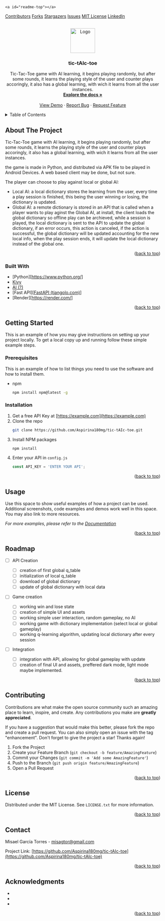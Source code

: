 <!-- Improved compatibility of back to top link: See: https://github.com/othneildrew/Best-README-Template/pull/73 -->

`<a id="readme-top"></a>`

<!--
*** Thanks for checking out the Best-README-Template. If you have a suggestion
*** that would make this better, please fork the repo and create a pull request
*** or simply open an issue with the tag "enhancement".
*** Don't forget to give the project a star!
*** Thanks again! Now go create something AMAZING! :D
-->

<!-- PROJECT SHIELDS -->

<!--
*** I'm using markdown "reference style" links for readability.
*** Reference links are enclosed in brackets [ ] instead of parentheses ( ).
*** See the bottom of this document for the declaration of the reference variables
*** for contributors-url, forks-url, etc. This is an optional, concise syntax you may use.
*** https://www.markdownguide.org/basic-syntax/#reference-style-links
-->

[Contributors][contributors-url]
[Forks][forks-url]
[Stargazers][stars-url]
[Issues][issues-url]
[MIT License][license-url]
[LinkedIn][linkedin-url]

<!-- PROJECT LOGO -->

<br />
<div align="center">
  <a href="https://github.com/github_username/repo_name">
    <img src="images/logo.png" alt="Logo" width="80" height="80">
  </a>

<h3 align="center">tic-tAIc-toe</h3>

<p align="center">
    Tic-Tac-Toe game with AI learning, it begins playing randomly, but after some rounds, it learns the playing style of the user and counter plays accoringly, it also has a global learning, with wich it learns from all the user instances.
    <br />
    <a href="https://github.com/github_username/repo_name"><strong>Explore the docs »</strong></a>
    <br />
    <br />
    <a href="https://github.com/github_username/repo_name">View Demo</a>
    ·
    <a href="https://github.com/github_username/repo_name/issues/new?labels=bug&template=bug-report---.md">Report Bug</a>
    ·
    <a href="https://github.com/github_username/repo_name/issues/new?labels=enhancement&template=feature-request---.md">Request Feature</a>
  </p>
</div>

<!-- TABLE OF CONTENTS -->

<details>
  <summary>Table of Contents</summary>
  <ol>
    <li>
      <a href="#about-the-project">About The Project</a>
      <ul>
        <li><a href="#built-with">Built With</a></li>
      </ul>
    </li>
    <li>
      <a href="#getting-started">Getting Started</a>
      <ul>
        <li><a href="#prerequisites">Prerequisites</a></li>
        <li><a href="#installation">Installation</a></li>
      </ul>
    </li>
    <li><a href="#usage">Usage</a></li>
    <li><a href="#roadmap">Roadmap</a></li>
    <li><a href="#contributing">Contributing</a></li>
    <li><a href="#license">License</a></li>
    <li><a href="#contact">Contact</a></li>
    <li><a href="#acknowledgments">Acknowledgments</a></li>
  </ol>
</details>

<!-- ABOUT THE PROJECT -->

## About The Project

Tic-Tac-Toe game with AI learning, it begins playing randomly, but after some rounds, it learns the playing style of the user and counter plays accoringly, it also has a global learning, with wich it learns from all the user instances.

the game is made in Python, and distributed via APK file to be played in Android Devices. A web based client may be done, but not sure.

The player can choose to play against local or global AI:

* Local AI: a local dictionary stores the learning from the user, every time a play session is finished, this being the user winning or losing, the dictionary is updated.
* Global AI: a remote dictionary is stored in an API that is called when a player wants to play aginst the Global AI, at install, the client loads the global dictionary so offline play can be archieved, while a session is played, the local dictionary is sent to the API to update the global dictionary, if an error occurs, this action is canceled, if the action is successful, the global dictionary will be updated accounting for the new local info, when the play session ends, it will update the local dictionary instead of the global one.

<p align="right">(<a href="#readme-top">back to top</a>)</p>

### Built With


* [Python][https://www.python.org/]
* [Kivy][Vue-url]
* [AI (?)][Angular-url]
* [Fast API][[FastAPI (tiangolo.com)](https://fastapi.tiangolo.com/)]
* [Render][https://render.com/]

<p align="right">(<a href="#readme-top">back to top</a>)</p>

<!-- GETTING STARTED -->

## Getting Started

This is an example of how you may give instructions on setting up your project locally.
To get a local copy up and running follow these simple example steps.

### Prerequisites

This is an example of how to list things you need to use the software and how to install them.

* npm
  ```sh
  npm install npm@latest -g
  ```

### Installation

1. Get a free API Key at [https://example.com](https://example.com)
2. Clone the repo
   ```sh
   git clone https://github.com/Aspirina180mg/tic-tAIc-toe.git
   ```
3. Install NPM packages
   ```sh
   npm install
   ```
4. Enter your API in `config.js`
   ```js
   const API_KEY = 'ENTER YOUR API';
   ```

<p align="right">(<a href="#readme-top">back to top</a>)</p>

<!-- USAGE EXAMPLES -->

## Usage

Use this space to show useful examples of how a project can be used. Additional screenshots, code examples and demos work well in this space. You may also link to more resources.

_For more examples, please refer to the [Documentation](https://example.com)_

<p align="right">(<a href="#readme-top">back to top</a>)</p>

<!-- ROADMAP -->

## Roadmap

- [ ] API Creation

  - [ ] creation of first global q_table
  - [ ] initialization of local q_table
  - [ ] download of global dictionary
  - [ ] update of global dictionary with local data
- [ ] Game creation

  - [ ] working win and lose state
  - [ ] creation of simple UI and assets
  - [ ] working simple user interaction, random gameplay, no AI
  - [ ] working game with dictionary implementation (select local or global gameplay)
  - [ ] working q-learning algorithm, updating local dictionary after every session
- [ ] Integration

  - [ ] integration with API, allowing for global gameplay with update
  - [ ] creation of final UI and assets, preffered dark mode, light mode maybe implemented.

<p align="right">(<a href="#readme-top">back to top</a>)</p>

<!-- CONTRIBUTING -->

## Contributing

Contributions are what make the open source community such an amazing place to learn, inspire, and create. Any contributions you make are **greatly appreciated**.

If you have a suggestion that would make this better, please fork the repo and create a pull request. You can also simply open an issue with the tag "enhancement".
Don't forget to give the project a star! Thanks again!

1. Fork the Project
2. Create your Feature Branch (`git checkout -b feature/AmazingFeature`)
3. Commit your Changes (`git commit -m 'Add some AmazingFeature'`)
4. Push to the Branch (`git push origin feature/AmazingFeature`)
5. Open a Pull Request

<p align="right">(<a href="#readme-top">back to top</a>)</p>

<!-- LICENSE -->

## License

Distributed under the MIT License. See `LICENSE.txt` for more information.

<p align="right">(<a href="#readme-top">back to top</a>)</p>

<!-- CONTACT -->

## Contact

Misael García Torres -  misagtor@gmail.com

Project Link: [https://github.com/Aspirina180mg/tic-tAIc-toe](https://github.com/Aspirina180mg/tic-tAIc-toe)

<p align="right">(<a href="#readme-top">back to top</a>)</p>

<!-- ACKNOWLEDGMENTS -->

## Acknowledgments

* []()
* []()
* []()

<p align="right">(<a href="#readme-top">back to top</a>)</p>

<!-- MARKDOWN LINKS & IMAGES -->

<!-- https://www.markdownguide.org/basic-syntax/#reference-style-links -->

[contributors-shield]: https://img.shields.io/github/contributors/Aspirina180mg/tic-tAIc-toe.svg?style=for-the-badge
[contributors-url]: https://github.com/Aspirina180mg/tic-tAIc-toe/graphs/contributors
[forks-shield]: https://img.shields.io/github/forks/Aspirina180mg/tic-tAIc-toe.svg?style=for-the-badge
[forks-url]: https://github.com/Aspirina180mg/tic-tAIc-toe/network/members
[stars-shield]: https://img.shields.io/github/stars/Aspirina180mg/tic-tAIc-toe.svg?style=for-the-badge
[stars-url]: https://github.com/Aspirina180mg/tic-tAIc-toe/stargazers
[issues-shield]: https://img.shields.io/github/issues/Aspirina180mg/tic-tAIc-toe.svg?style=for-the-badge
[issues-url]: https://github.com/Aspirina180mg/tic-tAIc-toe/issues
[license-shield]: https://img.shields.io/github/license/Aspirina180mg/tic-tAIc-toe.svg?style=for-the-badge
[license-url]: https://github.com/Aspirina180mg/tic-tAIc-toe/blob/master/LICENSE.txt
[linkedin-shield]: https://img.shields.io/badge/-LinkedIn-black.svg?style=for-the-badge&logo=linkedin&colorB=555
[linkedin-url]: https://linkedin.com/in/mgarciat
[product-screenshot]: images/screenshot.png
[Next.js]: https://img.shields.io/badge/next.js-000000?style=for-the-badge&logo=nextdotjs&logoColor=white
[Next-url]: https://nextjs.org/
[React.js]: https://img.shields.io/badge/React-20232A?style=for-the-badge&logo=react&logoColor=61DAFB
[React-url]: https://reactjs.org/
[Vue.js]: https://img.shields.io/badge/Vue.js-35495E?style=for-the-badge&logo=vuedotjs&logoColor=4FC08D
[Vue-url]: https://vuejs.org/
[Angular.io]: https://img.shields.io/badge/Angular-DD0031?style=for-the-badge&logo=angular&logoColor=white
[Angular-url]: https://angular.io/
[Svelte.dev]: https://img.shields.io/badge/Svelte-4A4A55?style=for-the-badge&logo=svelte&logoColor=FF3E00
[Svelte-url]: https://svelte.dev/
[Laravel.com]: https://img.shields.io/badge/Laravel-FF2D20?style=for-the-badge&logo=laravel&logoColor=white
[Laravel-url]: https://laravel.com
[Bootstrap.com]: https://img.shields.io/badge/Bootstrap-563D7C?style=for-the-badge&logo=bootstrap&logoColor=white
[Bootstrap-url]: https://getbootstrap.com
[JQuery.com]: https://img.shields.io/badge/jQuery-0769AD?style=for-the-badge&logo=jquery&logoColor=white
[JQuery-url]: https://jquery.com
